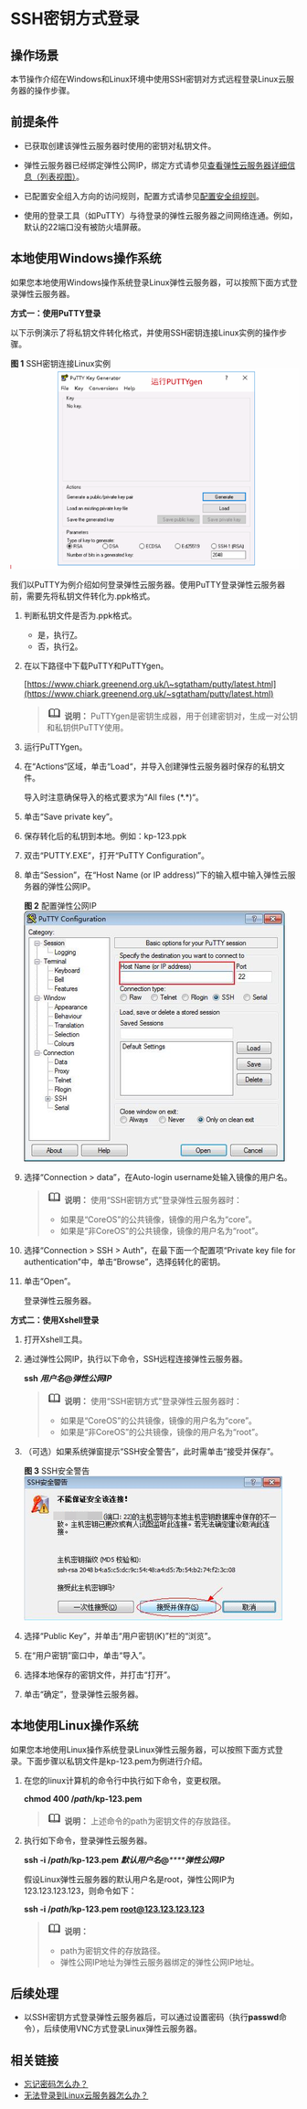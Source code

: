 # SSH密钥方式登录<a name="ZH-CN_TOPIC_0017955380"></a>

## 操作场景<a name="section1547194115913"></a>

本节操作介绍在Windows和Linux环境中使用SSH密钥对方式远程登录Linux云服务器的操作步骤。

## 前提条件<a name="section6801971111724"></a>

-   已获取创建该弹性云服务器时使用的密钥对私钥文件。
-   弹性云服务器已经绑定弹性公网IP，绑定方式请参见[查看弹性云服务器详细信息（列表视图）](查看弹性云服务器详细信息（列表视图）.md)。

-   已配置安全组入方向的访问规则，配置方式请参见[配置安全组规则](配置安全组规则.md)。
-   使用的登录工具（如PuTTY）与待登录的弹性云服务器之间网络连通。例如，默认的22端口没有被防火墙屏蔽。

## 本地使用Windows操作系统<a name="section47918167111724"></a>

如果您本地使用Windows操作系统登录Linux弹性云服务器，可以按照下面方式登录弹性云服务器。

**方式一：使用PuTTY登录**

以下示例演示了将私钥文件转化格式，并使用SSH密钥连接Linux实例的操作步骤。

**图 1**  SSH密钥连接Linux实例<a name="fig07318494542"></a>  
![](figures/SSH密钥连接Linux实例.gif "SSH密钥连接Linux实例")

我们以PuTTY为例介绍如何登录弹性云服务器。使用PuTTY登录弹性云服务器前，需要先将私钥文件转化为.ppk格式。

1.  判断私钥文件是否为.ppk格式。
    -   是，执行[7](#li40879966111724)。
    -   否，执行[2](#li8851985111724)。

2.  <a name="li8851985111724"></a>在以下路径中下载PuTTY和PuTTYgen。

    [https://www.chiark.greenend.org.uk/\~sgtatham/putty/latest.html](https://www.chiark.greenend.org.uk/~sgtatham/putty/latest.html)

    >![](public_sys-resources/icon-note.gif) **说明：** 
    >PuTTYgen是密钥生成器，用于创建密钥对，生成一对公钥和私钥供PuTTY使用。

3.  运行PuTTYgen。
4.  在“Actions“区域，单击“Load“，并导入创建弹性云服务器时保存的私钥文件。

    导入时注意确保导入的格式要求为“All files \(\*.\*\)“。

5.  单击“Save private key”。
6.  <a name="li56738001111724"></a>保存转化后的私钥到本地。例如：kp-123.ppk
7.  <a name="li40879966111724"></a>双击“PUTTY.EXE”，打开“PuTTY Configuration”。
8.  单击“Session”，在“Host Name \(or IP address\)”下的输入框中输入弹性云服务器的弹性公网IP。

    **图 2**  配置弹性公网IP<a name="fig3739272820239"></a>  
    ![](figures/配置弹性公网IP.jpg "配置弹性公网IP")

9.  选择“Connection \> data”，在Auto-login username处输入镜像的用户名。

    >![](public_sys-resources/icon-note.gif) **说明：** 
    >使用“SSH密钥方式”登录弹性云服务器时：
    >-   如果是“CoreOS”的公共镜像，镜像的用户名为“core”。
    >-   如果是“非CoreOS”的公共镜像，镜像的用户名为“root”。

10. 选择“Connection \> SSH \> Auth”，在最下面一个配置项“Private key file for authentication”中，单击“Browse”，选择[6](#li56738001111724)转化的密钥。
11. 单击“Open”。

    登录弹性云服务器。


**方式二：使用Xshell登录**

1.  打开Xshell工具。
2.  通过弹性公网IP，执行以下命令，SSH远程连接弹性云服务器。

    **ssh** _**用户名**_**@_弹性公网IP_**

    >![](public_sys-resources/icon-note.gif) **说明：** 
    >使用“SSH密钥方式”登录弹性云服务器时：
    >-   如果是“CoreOS”的公共镜像，镜像的用户名为“core”。
    >-   如果是“非CoreOS”的公共镜像，镜像的用户名为“root”。

3.  （可选）如果系统弹窗提示“SSH安全警告”，此时需单击“接受并保存”。

    **图 3**  SSH安全警告<a name="fig680319562495"></a>  
    ![](figures/SSH安全警告.png "SSH安全警告")

4.  选择“Public Key”，并单击“用户密钥\(K\)”栏的“浏览”。
5.  在“用户密钥”窗口中，单击“导入”。
6.  选择本地保存的密钥文件，并打击“打开”。
7.  单击“确定”，登录弹性云服务器。

## 本地使用Linux操作系统<a name="section3666784111724"></a>

如果您本地使用Linux操作系统登录Linux弹性云服务器，可以按照下面方式登录。下面步骤以私钥文件是kp-123.pem为例进行介绍。

1.  在您的linux计算机的命令行中执行如下命令，变更权限。

    **chmod 400 /_path_/kp-123.pem**

    >![](public_sys-resources/icon-note.gif) **说明：** 
    >上述命令的path为密钥文件的存放路径。

2.  执行如下命令，登录弹性云服务器。

    **ssh -i /_path_/kp-123.pem** _**默认用户名**_**@**_****_**_弹性公网IP_**

    假设Linux弹性云服务器的默认用户名是root，弹性公网IP为123.123.123.123，则命令如下：

    **ssh -i /_path_/kp-123.pem root@123.123.123.123**

    >![](public_sys-resources/icon-note.gif) **说明：** 
    >-   path为密钥文件的存放路径。
    >-   弹性公网IP地址为弹性云服务器绑定的弹性公网IP地址。


## 后续处理<a name="section51158488121525"></a>

-   以SSH密钥方式登录弹性云服务器后，可以通过设置密码（执行**passwd**命令），后续使用VNC方式登录Linux弹性云服务器。

## 相关链接<a name="section2826432183510"></a>

-   [忘记密码怎么办？](重置密码使用场景介绍.md)
-   [无法登录到Linux云服务器怎么办？](https://support.huaweicloud.com/ecs_faq/zh-cn_topic_0105127983.html)


